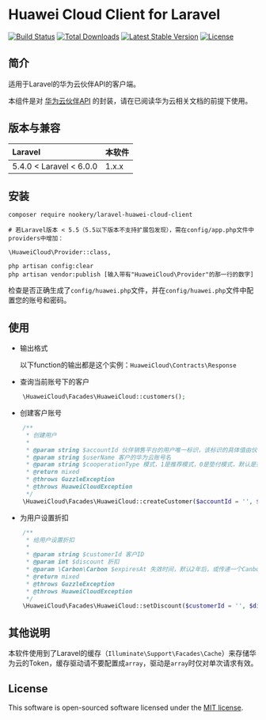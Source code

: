 # Huawei Cloud Client for Laravel

<p align="left">
<a href="https://travis-ci.org/nookery/laravel-huawei-cloud-client"><img src="https://travis-ci.org/nookery/laravel-huawei-cloud-client.svg" alt="Build Status"></a>
<a href="https://packagist.org/packages/nookery/laravel-huawei-cloud-client"><img src="https://poser.pugx.org/nookery/laravel-huawei-cloud-client/d/total.svg" alt="Total Downloads"></a>
<a href="https://packagist.org/packages/nookery/laravel-huawei-cloud-client"><img src="https://poser.pugx.org/nookery/laravel-huawei-cloud-client/v/stable.svg" alt="Latest Stable Version"></a>
<a href="https://packagist.org/packages/nookery/laravel-huawei-cloud-client"><img src="https://poser.pugx.org/nookery/laravel-huawei-cloud-client/license.svg" alt="License"></a>
</p>

## 简介

适用于Laravel的华为云伙伴API的客户端。  

本组件是对 [华为云伙伴API](https://support.huaweicloud.com/api-bpconsole/zh-cn_topic_0075200705.html) 的封装，请在已阅读华为云相关文档的前提下使用。

## 版本与兼容

 Laravel  | 本软件
:---------|:----------
  5.4.0 < Laravel < 6.0.0   | 1.x.x

## 安装

```
composer require nookery/laravel-huawei-cloud-client  

# 若Laravel版本 < 5.5（5.5以下版本不支持扩展包发现），需在config/app.php文件中providers中增加：

\HuaweiCloud\Provider::class,

php artisan config:clear
php artisan vendor:publish [输入带有"HuaweiCloud\Provider"的那一行的数字]   
```

检查是否正确生成了`config/huawei.php`文件，并在`config/huawei.php`文件中配置您的账号和密码。

## 使用

- 输出格式  

    以下function的输出都是这个实例：`HuaweiCloud\Contracts\Response`
    
- 查询当前账号下的客户

```php
    \HuaweiCloud\Facades\HuaweiCloud::customers();
```

- 创建客户账号

```php
    /**
     * 创建用户
     *
     * @param string $accountId 伙伴销售平台的用户唯一标识，该标识的具体值由伙伴分配
     * @param string $userName 客户的华为云账号名
     * @param string $cooperationType 模式，1是推荐模式，0是垫付模式，默认是垫付模式
     * @return mixed
     * @throws GuzzleException
     * @throws HuaweiCloudException
     */
    \HuaweiCloud\Facades\HuaweiCloud::createCustomer($accountId = '', $userName = '', $cooperationType = '0');
```

- 为用户设置折扣

```php
    /**
     * 给用户设置折扣
     *
     * @param string $customerId 客户ID
     * @param int $discount 折扣
     * @param \Carbon\Carbon $expiresAt 失效时间，默认2年后，或传递一个Canbon实例
     * @return mixed
     * @throws GuzzleException
     * @throws HuaweiCloudException
     */
    \HuaweiCloud\Facades\HuaweiCloud::setDiscount($customerId = '', $discount = 1, \Carbon\Carbon $expiresAt = null);
```

## 其他说明

本软件使用到了Laravel的缓存（`Illuminate\Support\Facades\Cache`）来存储华为云的Token，缓存驱动请不要配置成`array`，驱动是`array`时仅对单次请求有效。

## License

This software is open-sourced software licensed under the [MIT license](https://opensource.org/licenses/MIT).
